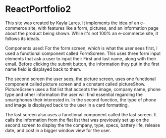 # ReactPortfolio2

This site was created by Kayla Lares. It implements the idea of an e-commerce site, with features like a form, pictures, and an information page about the product being 
shown. While it's not 100% an e-commerce site, it follows its ideals.

Components used:
For the form screen, which is what the user sees first, I used a functional component called FormScreen. This uses three form input elements that ask a user to input their
First and last name, along with their email. Before clicking the submit button, the information they put in the first name field is displayed back to them.

The second screen the user sees, the picture screen, uses one functional component called picture screen and a constant called pictureShow. PictureScreen uses 
a flat list that accepts the image, company name, phone type and other information the user will find essential regarding the smartphones their interested in. In the second function, the type of phone and image is
displayed back to the user in a card formatting. 

The last screen also uses a functional component called the last screen. It calls the information from the flat list that was previously set up on the second screen to display the 
the company, type, specs, battery life, release date, and cost in a bigger window view for the user.
